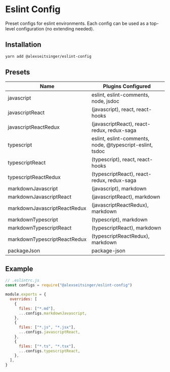 # Eslint Config

Preset configs for eslint environments. Each config can be used as a top-level
configuration (no extending needed).

## Installation

```bash
yarn add @alexseitsinger/eslint-config
```

## Presets

Name                         | Plugins Configured
---                          | ---
javascript                   | eslint, eslint-comments, node, jsdoc
javascriptReact              | (javascript), react, react-hooks
javascriptReactRedux         | (javascriptReact), react-redux, redux-saga
typescript                   | eslint, eslint-comments, node, @typescript-eslint, tsdoc
typescriptReact              | (typescript), react, react-hooks
typescriptReactRedux         | (typescriptReact), react-redux, redux-saga
markdownJavascript           | (javascript), markdown
markdownJavascriptReact      | (javascriptReact), markdown
markdownJavascriptReactRedux | (javascriptReactRedux), markdown
markdownTypescript           | (typescript), markdown
markdownTypescriptReact      | (typescriptReact), markdown
markdownTypescriptReactRedux | (typescriptReactRedux), markdown
packageJson                  | package-json

## Example

```javascript
// .eslintrc.js
const configs = require("@alexseitsinger/eslint-config")

module.exports = {
  overrides: [
    {
      files: ["*.md"],
      ...configs.markdownJavascript,
    },
    {
      files: ["*.js", "*.jsx"],
      ...configs.javascriptReact,
    },
    {
      files: ["*.ts", "*.tsx"],
      ...configs.typescriptReact,
    },
  ],
}
```
